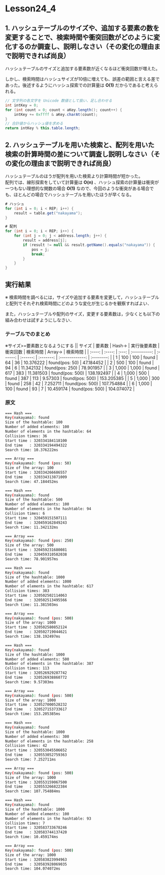 # Lesson24_4
## 1. ハッシュテーブルのサイズや、追加する要素の数を変更することで、検索時間や衝突回数がどのように変化するのか調査し、説明しなさい（その変化の理由まで説明できれば尚良）

ハッシュテーブルのサイズと追加する要素数が近くなるほど衝突回数が増えた。

しかし、検索時間はハッシュサイズが10倍に増えても、誤差の範囲と言える差であった。後述するようにハッシュ探索での計算量は **O(1)** だからであると考えられる。

```java
// 文字列の各文字を Unicode 数値として扱い、足し合わせる
int intKey = 0;
for (int count = 0; count < aKey.length(); count++) {
    intKey += 0xffff & aKey.charAt(count);
}
// 合計値からハッシュ値を求める
return intKey % this.table.length;
```

## 2. ハッシュテーブルを用いた検索と、配列を用いた検索の計算時間の差について調査し説明しなさい（その変化の理由まで説明できれば尚良）

ハッシュテーブルのほうが配列を用いた検索より計算時間が短かった。<br>
配列では、線形探索をしていて計算量は **O(n)** 、ハッシュ探索の計算量は衝突が一つもない理想的な関数の場合 **O(1)** なので、今回のような衝突がある場合でも、ほとんどの場合でハッシュテーブルを用いたほうが早くなる。

```java
# ハッシュ
for (int i = 0; i < REP; i++) {
    result = table.get("nakayama");
}

# 配列
for (int i = 0; i < REP; i++) {
    for (int j = 0; j < address.length; j++) {
        result = address[j];
        if (result != null && result.getName().equals("nakayama")) {
            pos = j;
            break;
        }
    }
}
```

## 実行結果
※ 検索時間を調べるには，サイズや追加する要素を変更して，ハッシュテーブルと配列でそれぞれ検索時間にどのような変化が生じるかを観察すればよい．

また，ハッシュテーブルや配列のサイズ，変更する要素数は，少なくとも以下の組み合わせは試すようにしなさい．

### テーブルでのまとめ
※サイズ>=要素数となるようにする
|| サイズ | 要素数 | Hash→ | 実行後要素数 | 衝突回数 | 検索時間 |  Array→   |    検索時間     |
| :----: | :----: | :---: | :----------: | :------: | :------: | :-------: | :-------------: | :--------: |
|   1    |  100   |  100  |    found     |    64    |    36    | 10.376222 | found(pos: 50)  | 47.184452  |
|   2    |  500   |  100  |    found     |    94    |    6     | 11.342132 | found(pos: 250) | 78.901957  |
|   3    | 1,000  | 1,000 |    found     |   617    |   383    | 11.381503 | found(pos: 500) | 138.192497 |
|   4    | 1,000  |  500  |    found     |   387    |   113    |  9.57303  | found(pos: 500) | 153.205385 |
|   5    | 1,000  |  300  |    found     |   258    |    42    | 7.252711  | found(pos: 500) | 107.754884 |
|   6    | 1,000  |  100  |    found     |    93    |    7     | 10.459174 | found(pos: 500) | 104.074072 |

### 原文
```sh
=== Hash ===
Key(nakayama): found
Size of the hashtable: 100
Number of added elements: 100
Number of elements in the hashtable: 64
Collision times: 36
Start time : 320334184118100
End time   : 320334194494322
Search time: 10.376222ms

=== Array ===
Key(nakayama): found (pos: 50)
Size of the array: 100
Start time : 320334266686557
End time   : 320334313871009
Search time: 47.184452ms

=== Hash ===
Key(nakayama): found
Size of the hashtable: 500
Number of added elements: 100
Number of elements in the hashtable: 94
Collision times: 6
Start time : 320459151507111
End time   : 320459162849243
Search time: 11.342132ms

=== Array ===
Key(nakayama): found (pos: 250)
Size of the array: 500
Start time : 320459231680081
End time   : 320459310582038
Search time: 78.901957ms

=== Hash ===
Key(nakayama): found
Size of the hashtable: 1000
Number of added elements: 1000
Number of elements in the hashtable: 617
Collision times: 383
Start time : 320502502114063
End time   : 320502513495566
Search time: 11.381503ms

=== Array ===
Key(nakayama): found (pos: 500)
Size of the array: 1000
Start time : 320502580852124
End time   : 320502719044621
Search time: 138.192497ms

=== Hash ===
Key(nakayama): found
Size of the hashtable: 1000
Number of added elements: 500
Number of elements in the hashtable: 387
Collision times: 113
Start time : 320526929287742
End time   : 320526938860772
Search time: 9.57303ms

=== Array ===
Key(nakayama): found (pos: 500)
Size of the array: 1000
Start time : 320527000528232
End time   : 320527153733617
Search time: 153.205385ms

=== Hash ===
Key(nakayama): found
Size of the hashtable: 1000
Number of added elements: 300
Number of elements in the hashtable: 258
Collision times: 42
Start time : 320553045506652
End time   : 320553052759363
Search time: 7.252711ms

=== Array ===
Key(nakayama): found (pos: 500)
Size of the array: 1000
Start time : 320553159067500
End time   : 320553266822384
Search time: 107.754884ms

=== Hash ===
Key(nakayama): found
Size of the hashtable: 1000
Number of added elements: 100
Number of elements in the hashtable: 93
Collision times: 7
Start time : 320583733678246
End time   : 320583744137420
Search time: 10.459174ms

=== Array ===
Key(nakayama): found (pos: 500)
Size of the array: 1000
Start time : 320583823994963
End time   : 320583928069035
Search time: 104.074072ms

```


